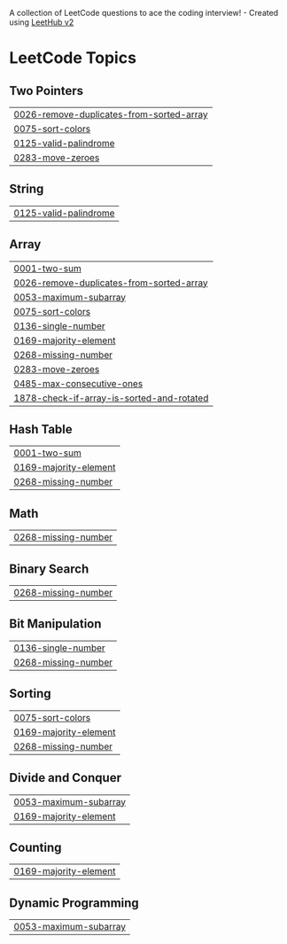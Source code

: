 A collection of LeetCode questions to ace the coding interview! - Created using [LeetHub v2](https://github.com/arunbhardwaj/LeetHub-2.0)
<!---LeetCode Topics Start-->
# LeetCode Topics
## Two Pointers
|  |
| ------- |
| [0026-remove-duplicates-from-sorted-array](https://github.com/DhruvTambekar24/DSA-Daily/tree/master/0026-remove-duplicates-from-sorted-array) |
| [0075-sort-colors](https://github.com/DhruvTambekar24/DSA-Daily/tree/master/0075-sort-colors) |
| [0125-valid-palindrome](https://github.com/DhruvTambekar24/DSA-Daily/tree/master/0125-valid-palindrome) |
| [0283-move-zeroes](https://github.com/DhruvTambekar24/DSA-Daily/tree/master/0283-move-zeroes) |
## String
|  |
| ------- |
| [0125-valid-palindrome](https://github.com/DhruvTambekar24/DSA-Daily/tree/master/0125-valid-palindrome) |
## Array
|  |
| ------- |
| [0001-two-sum](https://github.com/DhruvTambekar24/DSA-Daily/tree/master/0001-two-sum) |
| [0026-remove-duplicates-from-sorted-array](https://github.com/DhruvTambekar24/DSA-Daily/tree/master/0026-remove-duplicates-from-sorted-array) |
| [0053-maximum-subarray](https://github.com/DhruvTambekar24/DSA-Daily/tree/master/0053-maximum-subarray) |
| [0075-sort-colors](https://github.com/DhruvTambekar24/DSA-Daily/tree/master/0075-sort-colors) |
| [0136-single-number](https://github.com/DhruvTambekar24/DSA-Daily/tree/master/0136-single-number) |
| [0169-majority-element](https://github.com/DhruvTambekar24/DSA-Daily/tree/master/0169-majority-element) |
| [0268-missing-number](https://github.com/DhruvTambekar24/DSA-Daily/tree/master/0268-missing-number) |
| [0283-move-zeroes](https://github.com/DhruvTambekar24/DSA-Daily/tree/master/0283-move-zeroes) |
| [0485-max-consecutive-ones](https://github.com/DhruvTambekar24/DSA-Daily/tree/master/0485-max-consecutive-ones) |
| [1878-check-if-array-is-sorted-and-rotated](https://github.com/DhruvTambekar24/DSA-Daily/tree/master/1878-check-if-array-is-sorted-and-rotated) |
## Hash Table
|  |
| ------- |
| [0001-two-sum](https://github.com/DhruvTambekar24/DSA-Daily/tree/master/0001-two-sum) |
| [0169-majority-element](https://github.com/DhruvTambekar24/DSA-Daily/tree/master/0169-majority-element) |
| [0268-missing-number](https://github.com/DhruvTambekar24/DSA-Daily/tree/master/0268-missing-number) |
## Math
|  |
| ------- |
| [0268-missing-number](https://github.com/DhruvTambekar24/DSA-Daily/tree/master/0268-missing-number) |
## Binary Search
|  |
| ------- |
| [0268-missing-number](https://github.com/DhruvTambekar24/DSA-Daily/tree/master/0268-missing-number) |
## Bit Manipulation
|  |
| ------- |
| [0136-single-number](https://github.com/DhruvTambekar24/DSA-Daily/tree/master/0136-single-number) |
| [0268-missing-number](https://github.com/DhruvTambekar24/DSA-Daily/tree/master/0268-missing-number) |
## Sorting
|  |
| ------- |
| [0075-sort-colors](https://github.com/DhruvTambekar24/DSA-Daily/tree/master/0075-sort-colors) |
| [0169-majority-element](https://github.com/DhruvTambekar24/DSA-Daily/tree/master/0169-majority-element) |
| [0268-missing-number](https://github.com/DhruvTambekar24/DSA-Daily/tree/master/0268-missing-number) |
## Divide and Conquer
|  |
| ------- |
| [0053-maximum-subarray](https://github.com/DhruvTambekar24/DSA-Daily/tree/master/0053-maximum-subarray) |
| [0169-majority-element](https://github.com/DhruvTambekar24/DSA-Daily/tree/master/0169-majority-element) |
## Counting
|  |
| ------- |
| [0169-majority-element](https://github.com/DhruvTambekar24/DSA-Daily/tree/master/0169-majority-element) |
## Dynamic Programming
|  |
| ------- |
| [0053-maximum-subarray](https://github.com/DhruvTambekar24/DSA-Daily/tree/master/0053-maximum-subarray) |
<!---LeetCode Topics End-->